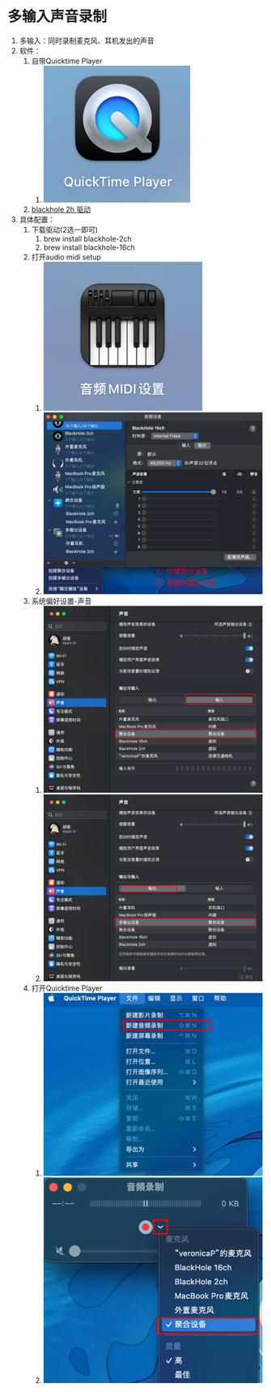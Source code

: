 # 多输入声音录制

1. 多输入：同时录制麦克风、耳机发出的声音
2. 软件：
   1. 自带Quicktime Player
      1. ![img](./assets/2023-04-05-14-19-23.png)
   2. [blackhole 2h 驱动](https://gitcode.net/mirrors/ExistentialAudio/BlackHole?utm_source=csdn_github_accelerator)
3. 具体配置：
   1. 下载驱动(2选一即可)
      1. brew install blackhole-2ch
      2. brew install blackhole-16ch
   2. 打开audio midi setup
      1. ![img](./assets/2023-04-05-14-19-06.png)
      2. ![img](./assets/2023-04-05-14-22-41.png)
   3. 系统偏好设置-声音
      1. ![img](./assets/2023-04-05-14-23-40.png)
      2. ![img](./assets/2023-04-05-14-24-02.png)
   4. 打开Quicktime Player
      1. ![img](./assets/2023-04-05-14-25-31.png)
      2. ![img](./assets/2023-04-05-14-26-09.png)